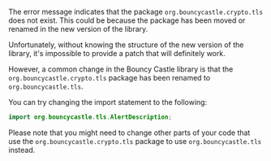 The error message indicates that the package `org.bouncycastle.crypto.tls` does not exist. This could be because the package has been moved or renamed in the new version of the library. 

Unfortunately, without knowing the structure of the new version of the library, it's impossible to provide a patch that will definitely work. 

However, a common change in the Bouncy Castle library is that the `org.bouncycastle.crypto.tls` package has been renamed to `org.bouncycastle.tls`. 

You can try changing the import statement to the following:

```java
import org.bouncycastle.tls.AlertDescription;
```

Please note that you might need to change other parts of your code that use the `org.bouncycastle.crypto.tls` package to use `org.bouncycastle.tls` instead.